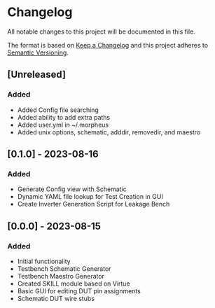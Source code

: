 # Changelog

All notable changes to this project will be documented in this file.

The format is based on
[Keep a Changelog](https://keepachangelog.com/en/1.0.0/)
and this project adheres to
[Semantic Versioning](https://semver.org/spec/v2.0.0.html).

## [Unreleased]
### Added
- Added Config file searching
- Added ability to add extra paths 
- Added user.yml in ~/.morpheus
- Added unix options, schematic, adddir, removedir, and maestro

## [0.1.0] - 2023-08-16

### Added

- Generate Config view with Schematic
- Dynamic YAML file lookup for Test Creation in GUI
- Create Inverter Generation Script for Leakage Bench

## [0.0.0] - 2023-08-15

### Added

- Initial functionality
- Testbench Schematic Generator
- Testbench Maestro Generator
- Created SKILL module based on Virtue
- Basic GUI for editing DUT pin assignments
- Schematic DUT wire stubs

